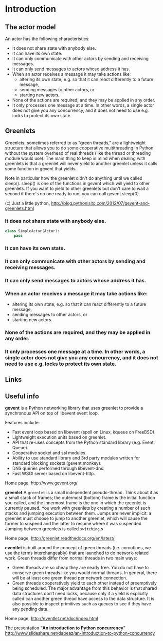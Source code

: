 # Introduction

## The actor model

An actor has the following characteristics:

 * It does not share state with anybody else.
 * It can have its own state.
 * It can only communicate with other actors by sending and receiving messages.
 * It can only send messages to actors whose address it has.
 * When an actor receives a message it may take actions like:
    - altering its own state, e.g. so that it can react differently to a future message,
    - sending messages to other actors, or
    - starting new actors.
 * None of the actions are required, and they may be applied in any order.
 * It only processes one message at a time. In other words, a single actor does not give you any concurrency, and it does not need to use e.g. locks to protect its own state.

## Greenlets

Greenlets, sometimes referred to as "green threads," are a lightweight structure that allows you to do some cooperative multithreading in Python without the system overhead of real threads (like the thread or threading module would use). The main thing to keep in mind when dealing with greenlets is that a greenlet will never yield to another greenlet unless it calls some function in gevent that yields. 

Note in particular how the greenlet didn't do anything until we called sleep(). sleep() is one of the functions in gevent which will yield to other greenlets. If you want to yield to other greenlets but don't care to wait a second if there's no one ready to run, you can call gevent.sleep(0).

(c) Just a little python, http://blog.pythonisito.com/2012/07/gevent-and-greenlets.html

### It does not share state with anybody else.

```python
class SimpleActor(Actor):
    pass
```

### It can have its own state.

### It can only communicate with other actors by sending and receiving messages.

### It can only send messages to actors whose address it has.

### When an actor receives a message it may take actions like:

- altering its own state, e.g. so that it can react differently to a future message,
- sending messages to other actors, or
- starting new actors.

### None of the actions are required, and they may be applied in any order.

### It only processes one message at a time. In other words, a single actor does not give you any concurrency, and it does not need to use e.g. locks to protect its own state.



## Links

## Useful info

**gevent** is a Python networking library that uses greenlet to provide a synchronous API on top of libevent event loop.

Features include:

- Fast event loop based on libevent (epoll on Linux, kqueue on FreeBSD).
- Lightweight execution units based on greenlet.
- API that re-uses concepts from the Python standard library (e.g. Event, Queue).
- Cooperative socket and ssl modules.
- Ability to use standard library and 3rd party modules written for standard blocking sockets (gevent.monkey).
- DNS queries performed through libevent-dns.
- Fast WSGI server based on libevent-http.

Home page, http://www.gevent.org/

**greenlet** A `greenlet` is a small independent pseudo-thread. Think about it as a small stack of frames; the outermost (bottom) frame is the initial function you called, and the innermost frame is the one in which the greenlet is currently paused. You work with greenlets by creating a number of such stacks and jumping execution between them. Jumps are never implicit: a greenlet must choose to jump to another greenlet, which will cause the former to suspend and the latter to resume where it was suspended. Jumping between greenlets is called `switching`.s

Home page, http://greenlet.readthedocs.org/en/latest/

**eventlet** is built around the concept of green threads (i.e. coroutines, we use the terms interchangeably) that are launched to do network-related work. Green threads differ from normal threads in two main ways:

- Green threads are so cheap they are nearly free. You do not have to conserve green threads like you would normal threads. In general, there will be at least one green thread per network connection.
- Green threads cooperatively yield to each other instead of preemptively being scheduled. The major advantage from this behavior is that shared data structures don’t need locks, because only if a yield is explicitly called can another green thread have access to the data structure. It is also possible to inspect primitives such as queues to see if they have any pending data.

Home page, http://eventlet.net/doc/index.html

The presentation **"An introduction to Python concurrency"**
http://www.slideshare.net/dabeaz/an-introduction-to-python-concurrency

